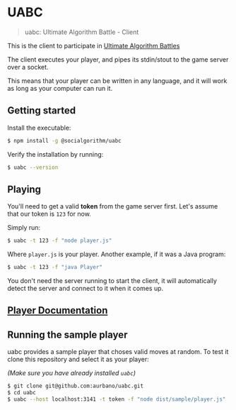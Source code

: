# UABC
> uabc: Ultimate Algorithm Battle - Client

This is the client to participate in [Ultimate Algorithm Battles](https://github.com/aurbano/ultimate-ttt-server)

The client executes your player, and pipes its stdin/stout to the game server over a socket.

This means that your player can be written in any language, and it will work as long as your computer can run it.

## Getting started

Install the executable:

```bash
$ npm install -g @socialgorithm/uabc
```
Verify the installation by running:

```bash
$ uabc --version
```

## Playing

You'll need to get a valid **token** from the game server first. Let's assume that our token is `123` for now.

Simply run:

```bash
$ uabc -t 123 -f "node player.js"
```

Where `player.js` is your player. Another example, if it was a Java program:

```bash
$ uabc -t 123 -f "java Player"
```

You don't need the server running to start the client, it will automatically detect the server and connect to it when it comes up.

## [Player Documentation](https://github.com/socialgorithm/uabc/wiki)

## Running the sample player

uabc provides a sample player that choses valid moves at random. To test it clone this repository and select it as your player:

*(Make sure you have already installed `uabc`)*

```bash
$ git clone git@github.com:aurbano/uabc.git
$ cd uabc
$ uabc --host localhost:3141 -t token -f "node dist/sample/player.js"
```
